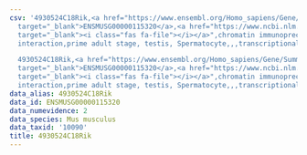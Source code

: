 ```yaml
---
csv: '4930524C18Rik,<a href="https://www.ensembl.org/Homo_sapiens/Gene/Summary?db=core;g=ENSMUSG00000115320"
  target="_blank">ENSMUSG00000115320</a>,<a href="https://www.ncbi.nlm.nih.gov/pubmed/25450459"
  target="_blank"><i class="fas fa-file"></i></a>",chromatin immunoprecipitation assay,direct
  interaction,prime adult stage, testis, Spermatocyte,,,transcriptional regulation,

  4930524C18Rik,<a href="https://www.ensembl.org/Homo_sapiens/Gene/Summary?db=core;g=ENSMUSG00000115320"
  target="_blank">ENSMUSG00000115320</a>,<a href="https://www.ncbi.nlm.nih.gov/pubmed/25450459"
  target="_blank"><i class="fas fa-file"></i></a>",chromatin immunoprecipitation assay,direct
  interaction,prime adult stage, testis, Spermatocyte,,,transcriptional regulation,'
data_alias: 4930524C18Rik
data_id: ENSMUSG00000115320
data_numevidence: 2
data_species: Mus musculus
data_taxid: '10090'
title: 4930524C18Rik
---
```

